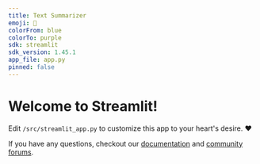 ```yaml
---
title: Text Summarizer
emoji: 📝
colorFrom: blue
colorTo: purple
sdk: streamlit
sdk_version: 1.45.1
app_file: app.py
pinned: false
---
```



# Welcome to Streamlit!

Edit `/src/streamlit_app.py` to customize this app to your heart's desire. :heart:

If you have any questions, checkout our [documentation](https://docs.streamlit.io) and [community
forums](https://discuss.streamlit.io).

